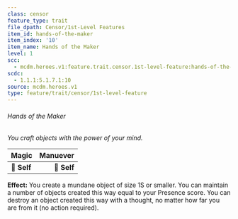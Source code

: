 ```yaml
---
class: censor
feature_type: trait
file_dpath: Censor/1st-Level Features
item_id: hands-of-the-maker
item_index: '10'
item_name: Hands of the Maker
level: 1
scc:
  - mcdm.heroes.v1:feature.trait.censor.1st-level-feature:hands-of-the-maker
scdc:
  - 1.1.1:5.1.7.1:10
source: mcdm.heroes.v1
type: feature/trait/censor/1st-level-feature
---
```


###### Hands of the Maker

*You craft objects with the power of your mind.*

| **Magic**   | **Manuever** |
| ----------- | -----------: |
| **📏 Self** |  **🎯 Self** |

**Effect:** You create a mundane object of size 1S or smaller. You can maintain a number of objects created this way equal to your Presence score. You can destroy an object created this way with a thought, no matter how far you are from it (no action required).
